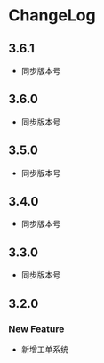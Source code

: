# ChangeLog

## 3.6.1

- 同步版本号

## 3.6.0

- 同步版本号

## 3.5.0

- 同步版本号

## 3.4.0

- 同步版本号

## 3.3.0

- 同步版本号

## 3.2.0

### New Feature

- 新增工单系统

